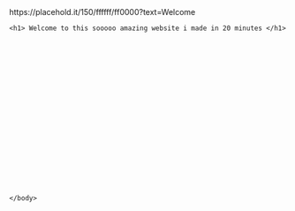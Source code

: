 <html>
  <head>  
    <meta charset="utf-8">
      <style>
        h1 {
      }
      </style>
     https://placehold.it/150/ffffff/ff0000?text=Welcome
  </head>
    <body>
    
    <h1> Welcome to this sooooo amazing website i made in 20 minutes </h1>
      
    
    
    
    
    
    
    
    
    
    
    
    
    
    
    
    
    
    
    
    
    </body>
